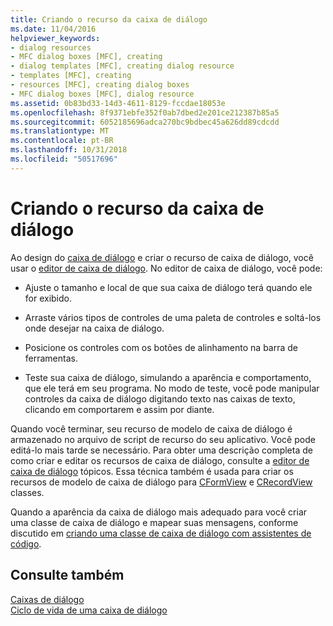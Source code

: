 ```yaml
---
title: Criando o recurso da caixa de diálogo
ms.date: 11/04/2016
helpviewer_keywords:
- dialog resources
- MFC dialog boxes [MFC], creating
- dialog templates [MFC], creating dialog resource
- templates [MFC], creating
- resources [MFC], creating dialog boxes
- MFC dialog boxes [MFC], dialog resource
ms.assetid: 0b83bd33-14d3-4611-8129-fccdae18053e
ms.openlocfilehash: 8f9371ebfe352f0ab7dbed2e201ce212387b85a5
ms.sourcegitcommit: 6052185696adca270bc9bdbec45a626dd89cdcdd
ms.translationtype: MT
ms.contentlocale: pt-BR
ms.lasthandoff: 10/31/2018
ms.locfileid: "50517696"
---
```

# <a name="creating-the-dialog-resource"></a>Criando o recurso da caixa de diálogo

Ao design do [caixa de diálogo](../mfc/dialog-boxes.md) e criar o recurso de caixa de diálogo, você usar o [editor de caixa de diálogo](../windows/dialog-editor.md). No editor de caixa de diálogo, você pode:

- Ajuste o tamanho e local de que sua caixa de diálogo terá quando ele for exibido.

- Arraste vários tipos de controles de uma paleta de controles e soltá-los onde desejar na caixa de diálogo.

- Posicione os controles com os botões de alinhamento na barra de ferramentas.

- Teste sua caixa de diálogo, simulando a aparência e comportamento, que ele terá em seu programa. No modo de teste, você pode manipular controles da caixa de diálogo digitando texto nas caixas de texto, clicando em comportarem e assim por diante.

Quando você terminar, seu recurso de modelo de caixa de diálogo é armazenado no arquivo de script de recurso do seu aplicativo. Você pode editá-lo mais tarde se necessário. Para obter uma descrição completa de como criar e editar os recursos de caixa de diálogo, consulte a [editor de caixa de diálogo](../windows/dialog-editor.md) tópicos. Essa técnica também é usada para criar os recursos de modelo de caixa de diálogo para [CFormView](../mfc/reference/cformview-class.md) e [CRecordView](../mfc/reference/crecordview-class.md) classes.

Quando a aparência da caixa de diálogo mais adequado para você criar uma classe de caixa de diálogo e mapear suas mensagens, conforme discutido em [criando uma classe de caixa de diálogo com assistentes de código](../mfc/creating-a-dialog-class-with-code-wizards.md).

## <a name="see-also"></a>Consulte também

[Caixas de diálogo](../mfc/dialog-boxes.md)<br/>
[Ciclo de vida de uma caixa de diálogo](../mfc/life-cycle-of-a-dialog-box.md)

